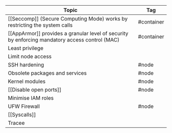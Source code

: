| Topic                                                                                          | Tag        |
| ---------------------------------------------------------------------------------------------- | ---------- |
| [[Seccomp]] (Secure Computing Mode) works by restricting the system calls                      | #container |
| [[AppArmor]] provides a granular level of security by enforcing mandatory access control (MAC) | #container |
| Least privilege                                                                                |            |
| Limit node access                                                                              |            |
| SSH hardening                                                                                  | #node      |
| Obsolete packages and services                                                                 | #node      |
| Kernel modules                                                                                 | #node      |
| [[Disable open ports]]                                                                         | #node      |
| Minimise IAM roles                                                                             |            |
| UFW Firewall                                                                                   | #node      |
| [[Syscalls]]                                                                                   |            |
| Tracee                                                                                         |            |
